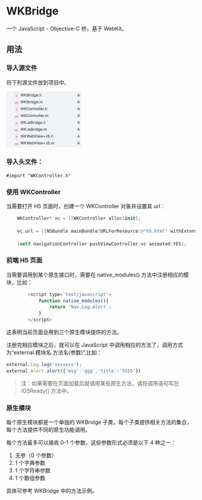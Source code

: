 # WKBridge

一个 JavaScript - Objective-C 桥，基于 WebKit。

## 用法

### 导入源文件
将下列源文件放到项目中。

<img src="1.png" width="200"/>

### 导入头文件：

	#import "WKController.h"

### 使用 WKController

当需要打开 H5 页面时，创建一个 WKController 对象并设置其 url：
```swift
	WKController* vc = [[WKController alloc]init];
    
    vc.url = [[NSBundle mainBundle]URLForResource:@"h5.html" withExtension:nil];
    
    [self.navigationController pushViewController:vc animated:YES];
```

### 前端 H5 页面

当需要调用到某个原生接口时，需要在 native_modules() 方法中注册相应的模块，比如：

```javascript
		<script type='text/javascript'>
            function native_modules(){
                return 'Nav,Log,Alert';
            }
		</script>
```
这表明当前页面会用到三个原生模块提供的方法。

注册完相应模块之后，就可以在 JavaScript 中调用相应的方法了，调用方式为“external.模块名.方法名(参数)”,比如：

```javascript
external.Log.log('xxxxxxx');
external.Alert.alert({'msg':'ggg','title':'5555'})

```
> 注：如果需要在页面加载后就调用某些原生方法，请将调用语句写在 iOSReady() 方法中。
### 原生模块

每个原生模块都是一个单独的 WKBridge 子类，每个子类提供相关方法的集合，每个方法提供不同的原生功能调用。

每个方法最多可以接收 0-1 个参数，这些参数形式必须是以下 4 种之一：

1. 无参（0 个参数） 
2. 1 个字典参数 
3. 1 个字符串参数 
4. 1 个数组参数

具体可参考 WKBridge 中的方法示例。




